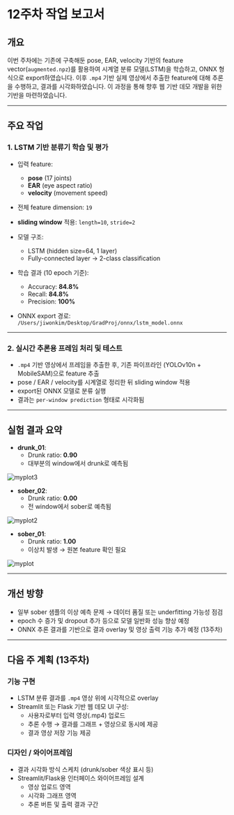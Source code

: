 # 12주차 작업 보고서

## 개요

이번 주차에는 기존에 구축해둔 pose, EAR, velocity 기반의 feature vector(`augmented.npz`)를 활용하여 시계열 분류 모델(LSTM)을 학습하고, ONNX 형식으로 export하였습니다. 이후 `.mp4` 기반 실제 영상에서 추출한 feature에 대해 추론을 수행하고, 결과를 시각화하였습니다. 이 과정을 통해 향후 웹 기반 데모 개발을 위한 기반을 마련하였습니다.

---

## 주요 작업

### 1. LSTM 기반 분류기 학습 및 평가

- 입력 feature:  
  - **pose** (17 joints)  
  - **EAR** (eye aspect ratio)  
  - **velocity** (movement speed)  
- 전체 feature dimension: `19`
- **sliding window** 적용: `length=10`, `stride=2`
- 모델 구조:
  - LSTM (hidden size=64, 1 layer)
  - Fully-connected layer → 2-class classification
- 학습 결과 (10 epoch 기준):
  - Accuracy: **84.8%**
  - Recall: **84.8%**
  - Precision: **100%**

- ONNX export 경로:
  `/Users/jiwonkim/Desktop/GradProj/onnx/lstm_model.onnx`

---

### 2. 실시간 추론용 프레임 처리 및 테스트

- `.mp4` 기반 영상에서 프레임을 추출한 후, 기존 파이프라인 (YOLOv10n + MobileSAM)으로 feature 추출
- pose / EAR / velocity를 시계열로 정리한 뒤 sliding window 적용
- export된 ONNX 모델로 분류 실행
- 결과는 `per-window prediction` 형태로 시각화됨



---

## 실험 결과 요약

- **drunk_01**:
  - Drunk ratio: **0.90**
  - 대부분의 window에서 drunk로 예측됨
  
![myplot3](https://github.com/user-attachments/assets/c9c6d781-26e3-4fbb-a9f2-64c14bded886)

- **sober_02**:
  - Drunk ratio: **0.00**
  - 전 window에서 sober로 예측됨
  
![myplot2](https://github.com/user-attachments/assets/4ae665d5-ff54-4a11-81cb-2c9f5052f99d)

- **sober_01**:
  - Drunk ratio: **1.00**
  - 이상치 발생 → 원본 feature 확인 필요
  
![myplot](https://github.com/user-attachments/assets/183264e9-98ed-46f2-8717-f6a3e8a67dae)

---

## 개선 방향

- 일부 sober 샘플의 이상 예측 문제 → 데이터 품질 또는 underfitting 가능성 점검
- epoch 수 증가 및 dropout 추가 등으로 모델 일반화 성능 향상 예정
- ONNX 추론 결과를 기반으로 결과 overlay 및 영상 출력 기능 추가 예정 (13주차)

---

## 다음 주 계획 (13주차)

### 기능 구현
- LSTM 분류 결과를 `.mp4` 영상 위에 시각적으로 overlay
- Streamlit 또는 Flask 기반 웹 데모 UI 구성:
  - 사용자로부터 입력 영상(.mp4) 업로드
  - 추론 수행 → 결과를 그래프 + 영상으로 동시에 제공
  - 결과 영상 저장 기능 제공

### 디자인 / 와이어프레임
- 결과 시각화 방식 스케치 (drunk/sober 색상 표시 등)
- Streamlit/Flask용 인터페이스 와이어프레임 설계
  - 영상 업로드 영역
  - 시각화 그래프 영역
  - 추론 버튼 및 출력 결과 구간
